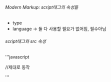 ###### Modern Markup: script태그의 속성들
- type
- language
-> 둘 다 사용할 필요가 없어짐, 필수아님

###### script태그와 src 속성
'''javascript
<script src="file.js">
  alert(1); // src 속성이 사용되었으므로 이 코드는 무시됩니다.
</script>

<script src="file.js"></script>
<script>
  alert(1);
</script>//제대로 동작
'''



